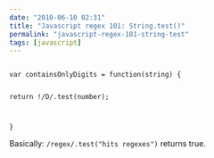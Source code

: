 ```yaml
---
date: "2010-06-10 02:31"
title: "Javascript regex 101: String.test()"
permalink: "javascript-regex-101-string-test"
tags: [javascript]
---
```


<code>
var containsOnlyDigits = function(string) {

return !/D/.test(number);

}
</code>

Basically: <code>/regex/.test("hits regexes")</code> returns true.
